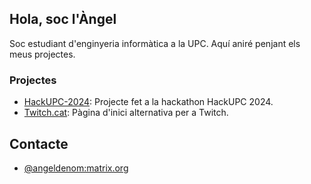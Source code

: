 ## Hola, soc l'Àngel

Soc estudiant d'enginyeria informàtica a la UPC. Aquí aniré penjant els meus projectes.

### Projectes
- [HackUPC-2024](https://github.com/angeldenom/HackUPC-2024): Projecte fet a la hackathon HackUPC 2024.
- [Twitch.cat](https://github.com/angeldenom/directes-catala): Pàgina d'inici alternativa per a Twitch.

## Contacte
- [@angeldenom:matrix.org](https://matrix.to/#/@angeldenom:matrix.org)
